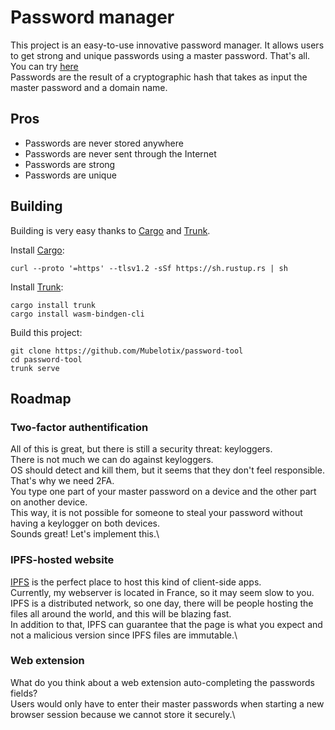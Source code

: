 # Password manager

This project is an easy-to-use innovative password manager.
It allows users to get strong and unique passwords using a master password.
That's all. You can try [here](https://passords.mubelotix.dev)\
Passwords are the result of a cryptographic hash that takes as input the master password and a domain name.

## Pros

- Passwords are never stored anywhere
- Passwords are never sent through the Internet
- Passwords are strong
- Passwords are unique

## Building

Building is very easy thanks to [Cargo]() and [Trunk]().

Install [Cargo]():
```console
curl --proto '=https' --tlsv1.2 -sSf https://sh.rustup.rs | sh
```

Install [Trunk]():
```console
cargo install trunk
cargo install wasm-bindgen-cli
```

Build this project:
```console
git clone https://github.com/Mubelotix/password-tool
cd password-tool
trunk serve
```

## Roadmap

### Two-factor authentification

All of this is great, but there is still a security threat: keyloggers.\
There is not much we can do against keyloggers.\
OS should detect and kill them, but it seems that they don't feel responsible.\
That's why we need 2FA.\
You type one part of your master password on a device and the other part on another device.\
This way, it is not possible for someone to steal your password without having a keylogger on both devices.\
Sounds great! Let's implement this.\

### IPFS-hosted website

[IPFS]() is the perfect place to host this kind of client-side apps.\
Currently, my webserver is located in France, so it may seem slow to you.\
IPFS is a distributed network, so one day, there will be people hosting the files all around the world, and this will be blazing fast.\
In addition to that, IPFS can guarantee that the page is what you expect and not a malicious version since IPFS files are immutable.\

### Web extension

What do you think about a web extension auto-completing the passwords fields?\
Users would only have to enter their master passwords when starting a new browser session because we cannot store it securely.\
